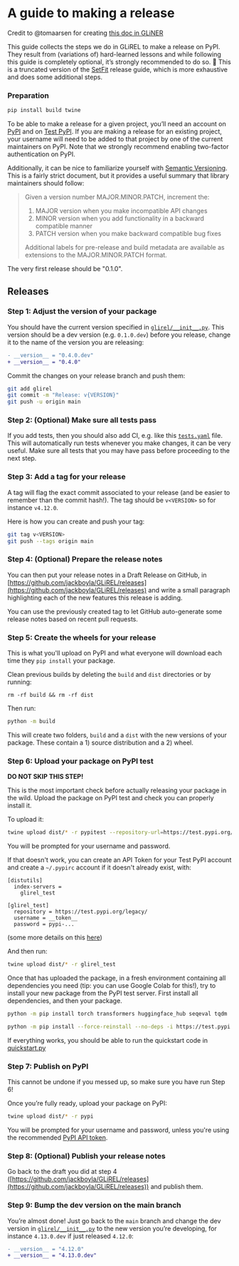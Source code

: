 # A guide to making a release

Credit to @tomaarsen for creating [this doc in GLiNER](https://github.com/urchade/GLiNER/blob/main/RELEASE.md) 

This guide collects the steps we do in GLiREL to make a release on PyPI. They result from (variations of) hard-learned lessons and while following this guide is completely optional, it’s strongly recommended to do so. 🙂 This is a truncated version of the [SetFit](https://github.com/huggingface/setfit/blob/main/RELEASE.md) release guide, which is more exhaustive and does some additional steps.

### Preparation

```bash
pip install build twine
```

To be able to make a release for a given project, you’ll need an account on [PyPI](https://pypi.org/) and on [Test PyPI](https://test.pypi.org/). If you are making a release for an existing project, your username will need to be added to that project by one of the current maintainers on PyPI. Note that we strongly recommend enabling two-factor authentication on PyPI.

Additionally, it can be nice to familiarize yourself with [Semantic Versioning](https://semver.org/). This is a fairly strict document, but it provides a useful summary that library maintainers should follow:

> Given a version number MAJOR.MINOR.PATCH, increment the:
> 
> 1. MAJOR version when you make incompatible API changes
> 2. MINOR version when you add functionality in a backward compatible manner
> 3. PATCH version when you make backward compatible bug fixes
> 
> Additional labels for pre-release and build metadata are available as extensions to the MAJOR.MINOR.PATCH format.

The very first release should be "0.1.0".

## Releases

### Step 1: Adjust the version of your package

You should have the current version specified in [`glirel/__init__.py`](glirel/__init__.py). This version should be a dev version (e.g. `0.1.0.dev`) before you release, change it to the name of the version you are releasing:

```diff
- __version__ = "0.4.0.dev"
+ __version__ = "0.4.0"
```

Commit the changes on your release branch and push them:

```bash
git add glirel
git commit -m "Release: v{VERSION}"
git push -u origin main
```

### Step 2: (Optional) Make sure all tests pass

If you add tests, then you should also add CI, e.g. like this [`tests.yaml`](https://github.com/tomaarsen/SpanMarkerNER/blob/main/.github/workflows/tests.yaml) file. This will automatically run tests whenever you make changes, it can be very useful. Make sure all tests that you may have pass before proceeding to the next step.

### Step 3: Add a tag for your release

A tag will flag the exact commit associated to your release (and be easier to remember than the commit hash!). The tag should be `v<VERSION>` so for instance `v4.12.0`. 

Here is how you can create and push your tag:

```bash
git tag v<VERSION>
git push --tags origin main
```

### Step 4: (Optional) Prepare the release notes

You can then put your release notes in a Draft Release on GitHub, in [https://github.com/jackboyla/GLiREL/releases](https://github.com/jackboyla/GLiREL/releases) and write a small paragraph highlighting each of the new features this release is adding.

You can use the previously created tag to let GitHub auto-generate some release notes based on recent pull requests.

### Step 5: Create the wheels for your release

This is what you'll upload on PyPI and what everyone will download each time they `pip install` your package.

Clean previous builds by deleting the `build` and `dist` directories or by running:

```
rm -rf build && rm -rf dist
```

Then run:

```bash
python -m build
```

This will create two folders, `build` and a `dist` with the new versions of your package. These contain a 1) source distribution and a 2) wheel.

### Step 6: Upload your package on PyPI test

**DO NOT SKIP THIS STEP!**

This is the most important check before actually releasing your package in the wild. Upload the package on PyPI test and check you can properly install it.

To upload it:

```bash
twine upload dist/* -r pypitest --repository-url=https://test.pypi.org/legacy/
```

You will be prompted for your username and password. 

If that doesn't work, you can create an API Token for your Test PyPI account and create a `~/.pypirc` account if it doesn't already exist, with:

```
[distutils]
  index-servers =
    glirel_test

[glirel_test]
  repository = https://test.pypi.org/legacy/
  username = __token__
  password = pypi-...
```
(some more details on this [here](https://pypi.org/help/#apitoken))

And then run:
```bash
twine upload dist/* -r glirel_test
```

Once that has uploaded the package, in a fresh environment containing all dependencies you need (tip: you can use Google Colab for this!), try to install your new package from the PyPI test server. First install all dependencies, and then your package.

```bash
python -m pip install torch transformers huggingface_hub seqeval tqdm
```

```bash
python -m pip install --force-reinstall --no-deps -i https://test.pypi.org/simple/ glirel 
```

If everything works, you should be able to run the quickstart code in [quickstart.py](./quickstart.py)

### Step 7: Publish on PyPI

This cannot be undone if you messed up, so make sure you have run Step 6!

Once you’re fully ready, upload your package on PyPI:

```bash
twine upload dist/* -r pypi
```

You will be prompted for your username and password, unless you're using the recommended [PyPI API token](https://pypi.org/help/#apitoken). 

### Step 8: (Optional) Publish your release notes

Go back to the draft you did at step 4 ([https://github.com/jackboyla/GLiREL/releases](https://github.com/jackboyla/GLiREL/releases)) and publish them.

### Step 9: Bump the dev version on the main branch

You’re almost done! Just go back to the `main` branch and change the dev version in [`glirel/__init__.py`](glirel/__init__.py) to the new version you’re developing, for instance `4.13.0.dev` if just released `4.12.0`:

```diff
- __version__ = "4.12.0"
+ __version__ = "4.13.0.dev"
```
